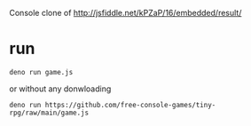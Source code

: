 Console clone of http://jsfiddle.net/kPZaP/16/embedded/result/

# run

```
deno run game.js
```

or without any donwloading

```
deno run https://github.com/free-console-games/tiny-rpg/raw/main/game.js
```
